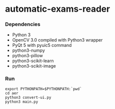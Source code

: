 # automatic-exams-reader

### Dependencies
* Python 3
* OpenCV 3.0 compiled with Python3 wrapper
* PyQt 5 with pyuic5 command
* python3-numpy
* python3-pillow
* python3-scikit-learn
* python3-scikit-image

### Run
    export PYTHONPATH=$PYTHONPATH:`pwd`
	cd aer
	python3 convert-ui.py
	python3 main.py
